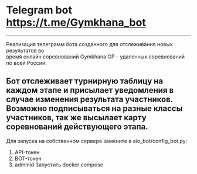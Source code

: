 # Telegram bot https://t.me/Gymkhana_bot
------
Реализация телеграмм бота созданного для отслеживания новых результатов во  
время онлайн соревнований Gymkhana GP - удаленных соревнований по всей России.

Бот отслеживает турнирную таблицу на каждом этапе и присылает уведомления в случае 
изменения результата участников. Возможно подписываться на разные классы участников, 
так же высылает карту соревнований действующего этапа.
------
Для запуска на собственном сервере замените в aio_bot/config_bot.py:
1) API-токен
2) BOT-токен
3) adminid
Запустить docker compose
